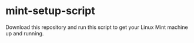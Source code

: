 # mint-setup-script
Download this repository and run this script to get your Linux Mint machine up and running.
